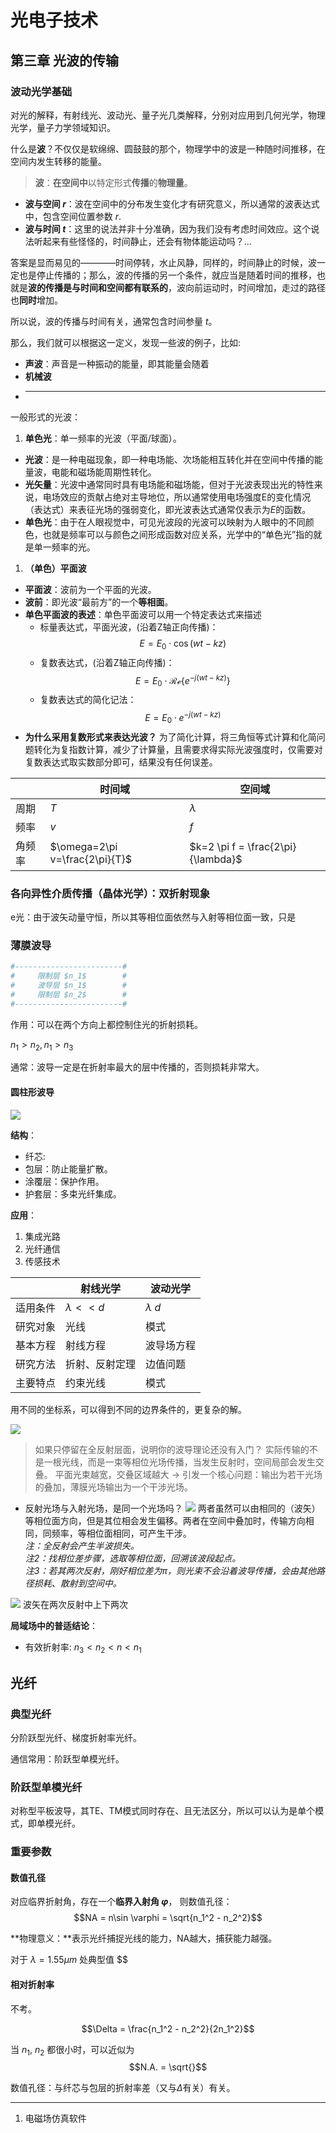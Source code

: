 
# 光电子技术



## 第三章 光波的传输

### 波动光学基础

对光的解释，有射线光、波动光、量子光几类解释，分别对应用到几何光学，物理光学，量子力学领域知识。

什么是**波**？不仅仅是软绵绵、圆鼓鼓的那个，物理学中的波是一种随时间推移，在空间内发生转移的能量。  

> **波**：**在空间中**以特定形式**传播**的**物理量**。

- **波与空间 $r$**：波在空间中的分布发生变化才有研究意义，所以通常的波表达式中，包含空间位置参数 $r$.
- **波与时间 $t$**：这里的说法并非十分准确，因为我们没有考虑时间效应。这个说法听起来有些怪怪的，时间静止，还会有物体能运动吗？...  

答案是显而易见的————时间停转，水止风静，同样的，时间静止的时候，波一定也是停止传播的；那么，波的传播的另一个条件，就应当是随着时间的推移，也就是**波的传播是与时间和空间都有联系的**，波向前运动时，时间增加，走过的路径也**同时**增加。

所以说，波的传播与时间有关，通常包含时间参量 $t$。

那么，我们就可以根据这一定义，发现一些波的例子，比如:
- **声波**：声音是一种振动的能量，即其能量会随着
- **机械波**
- ****

一般形式的光波：

1. **单色光**：单一频率的光波（平面/球面）。

- **光波**：是一种电磁现象，即一种电场能、次场能相互转化并在空间中传播的能量波，电能和磁场能周期性转化。
- **光矢量**：光波中通常同时具有电场能和磁场能，但对于光波表现出光的特性来说，电场效应的贡献占绝对主导地位，所以通常使用电场强度E的变化情况（表达式）来表征光场的强弱变化，即光波表达式通常仅表示为$E$的函数。
- **单色光**：由于在人眼视觉中，可见光波段的光波可以映射为人眼中的不同颜色，也就是频率可以与颜色之间形成函数对应关系，光学中的“单色光”指的就是单一频率的光。

1. **（单色）平面波**
- **平面波**：波前为一个平面的光波。
- **波前**：即光波“最前方”的一个**等相面**。
- **单色平面波的表述**：单色平面波可以用一个特定表达式来描述
  - 标量表达式，平面光波，(沿着Z轴正向传播)：
$$E = E_0 \cdot \cos \left( wt-kz \right)$$
  - 复数表达式，(沿着Z轴正向传播)：
$$E = E_0 \cdot \mathscr{Re} \left\{ e^{-j \left( wt-kz \right)} \right\}$$
  - 复数表达式的简化记法：
$$E=E_0 \cdot e^{-j \left( wt-kz \right)}$$
- **为什么采用复数形式来表达光波？**
为了简化计算，将三角恒等式计算和化简问题转化为复指数计算，减少了计算量，且需要求得实际光波强度时，仅需要对复数表达式取实数部分即可，结果没有任何误差。

|        | 时间域                         | 空间域                             |
| ------ | ------------------------------ | ---------------------------------- |
| 周期   | $T$                            | $\lambda$                          |
| 频率   | $v$                            | $f$                                |
| 角频率 | $\omega=2\pi v=\frac{2\pi}{T}$ | $k=2 \pi f = \frac{2\pi}{\lambda}$ |


### 各向异性介质传播（晶体光学）：双折射现象

e光：由于波矢动量守恒，所以其等相位面依然与入射等相位面一致，只是

### 薄膜波导

```python
#------------------------#
#     限制层 $n_1$        #
#     波导层 $n_1$        #
#     限制层 $n_2$        #
#------------------------#
```

作用：可以在两个方向上都控制住光的折射损耗。

$n_1>n_2, n_1>n_3$  

通常：波导一定是在折射率最大的层中传播的，否则损耗非常大。

#### 圆柱形波导
![](/assets/images/QQ截图20200320170700.png)

**结构**：  
- 纤芯:
- 包层：防止能量扩散。  
- 涂覆层：保护作用。  
- 护套层：多束光纤集成。

**应用**：  
1. 集成光路
2. 光纤通信
3. 传感技术

|          | 射线光学       | 波动光学      |
| -------- | -------------- | ------------- |
| 适用条件 | $\lambda << d$ | $\lambda ~ d$ |
| 研究对象 | 光线           | 模式          |
| 基本方程 | 射线方程       | 波导场方程    |
| 研究方法 | 折射、反射定理 | 边值问题      |
| 主要特点 | 约束光线       | 模式          |

用不同的坐标系，可以得到不同的边界条件的，更复杂的解。

![](/assets/images/QQ截图20200320171324.png)



> 如果只停留在全反射层面，说明你的波导理论还没有入门？
实际传输的不是一根光线，而是一束等相位光场传播，当发生反射时，空间局部会发生交叠。
平面光束越宽，交叠区域越大 -> 引发一个核心问题：输出为若干光场的叠加，薄膜光场输出为一个干涉光场。

- 反射光场与入射光场，是同一个光场吗？
![](/assets/images/QQ截图20200320172113.png)
两者虽然可以由相同的（波矢）等相位面方向，但是其位相会发生偏移。两者在空间中叠加时，传输方向相同，同频率，等相位面相同，可产生干涉。  
*注：全反射会产生半波损失。*  
*注2：找相位差步骤，选取等相位面，回溯该波段起点。*  
*注3：若其两次反射，刚好相位差为$\pi$，则光束不会沿着波导传播，会由其他路径损耗、散射到空间中。*

![](QQ截图20200320181454.png)
波矢在两次反射中上下两次



**局域场中的普适结论**：

- 有效折射率: $n_3 < n_2 < n < n_1$

## 光纤

### 典型光纤

分阶跃型光纤、梯度折射率光纤。

通信常用：阶跃型单模光纤。

### 阶跃型单模光纤

对称型平板波导，其TE、TM模式同时存在、且无法区分，所以可以认为是单个模式，即单模光纤。

### 重要参数

#### 数值孔径

对应临界折射角，存在一个**临界入射角 $\varphi$**，
则数值孔径：
$$NA = n\sin \varphi = \sqrt{n_1^2 - n_2^2}$$

**物理意义：**表示光纤捕捉光线的能力，NA越大，捕获能力越强。

对于 $\lambda = 1.55\mu m$ 处典型值 $$ 

#### 相对折射率
不考。

$$\Delta = \frac{n_1^2 - n_2^2}{2n_1^2}$$

当 $n_1,\ n_2$ 都很小时，可以近似为
$$N.A. = \sqrt{}$$

数值孔径：与纤芯与包层的折射率差（又与$\Delta$有关）有关。

---
1. 电磁场仿真软件
